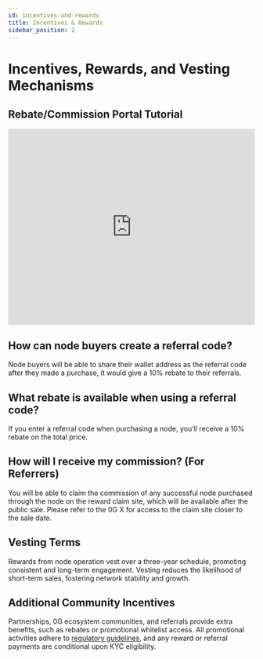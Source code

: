 ```yaml
---
id: incentives-and-rewards
title: Incentives & Rewards
sidebar_position: 2
---
```



# Incentives, Rewards, and Vesting Mechanisms

## Rebate/Commission Portal Tutorial
<iframe
    width="100%"
    height="400"
    src="https://www.youtube.com/embed/poc3NPiFGi0"
    title="Rebate/Commission Portal Tutorial"
    frameborder="0"
    allow="accelerometer; autoplay; clipboard-write; encrypted-media; gyroscope; picture-in-picture"
    allowfullscreen
></iframe>

## How can node buyers create a referral code?
Node buyers will be able to share their wallet address as the referral code after they made a purchase, it would give a 10% rebate to their referrals. 

## What rebate is available when using a referral code?
If you enter a referral code when purchasing a node, you'll receive a 10% rebate on the total price. 

## How will I receive my commission? (For Referrers)​
You will be able to claim the commission of any successful node purchased through the node on the reward claim site, which will be available after the public sale. Please refer to the 0G X for access to the claim site closer to the sale date.

## Vesting Terms
Rewards from node operation vest over a three-year schedule, promoting consistent and long-term engagement. Vesting reduces the likelihood of short-term sales, fostering network stability and growth.

## Additional Community Incentives
Partnerships, 0G ecosystem communities, and referrals provide extra benefits, such as rebates or promotional whitelist access. All promotional activities adhere to [regulatory guidelines](https://0gfoundation.ai/disclaimer), and any reward or referral payments are conditional upon KYC eligibility.
